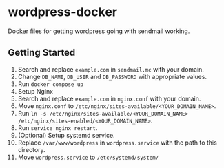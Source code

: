 # wordpress-docker
Docker files for getting wordpress going with sendmail working.

## Getting Started

1. Search and replace `example.com` in `sendmail.mc` with your domain.
2. Change `DB_NAME`, `DB_USER` and `DB_PASSWORD` with appropriate values.
3. Run `docker compose up`
4. Setup Nginx
  1. Search and replace `example.com` in `nginx.conf` with your domain.
  2. Move `nginx.conf` to `/etc/nginx/sites-available/<YOUR_DOMAIN_NAME>`.
  3. Run `ln -s /etc/nginx/sites-available/<YOUR_DOMAIN_NAME> /etc/nginx/sites-enabled/<YOUR_DOMAIN_NAME>`.
  3. Run `service nginx restart`.
5. (Optional) Setup systemd service.
  1. Replace `/var/www/wordpress` in `wordpress.service` with the path to this directory.
  2. Move `wordpress.service` to `/etc/systemd/system/`
